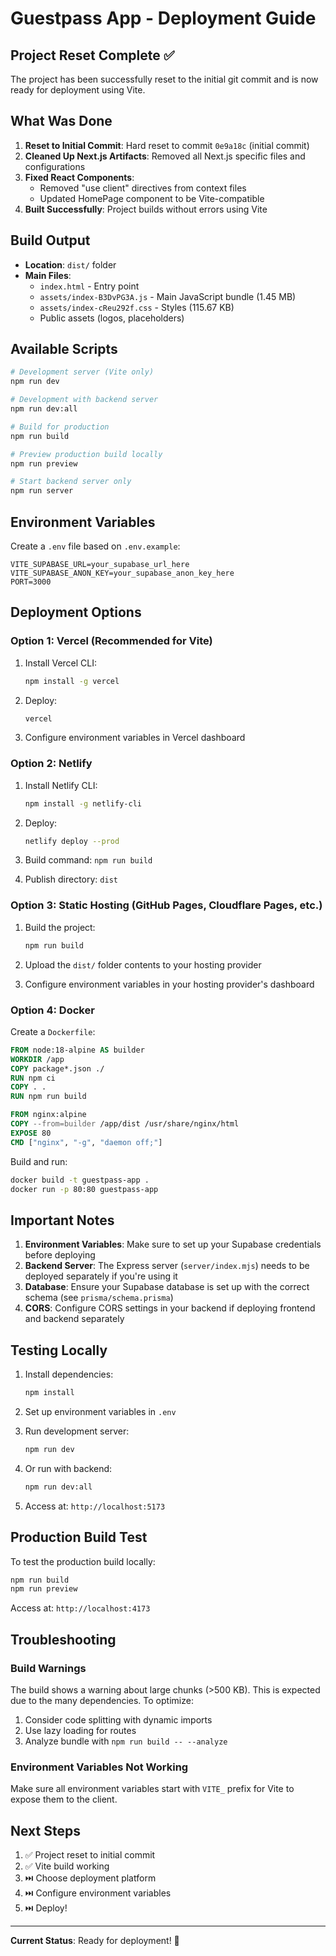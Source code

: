 # Guestpass App - Deployment Guide

## Project Reset Complete ✅

The project has been successfully reset to the initial git commit and is now ready for deployment using Vite.

## What Was Done

1. **Reset to Initial Commit**: Hard reset to commit `0e9a18c` (initial commit)
2. **Cleaned Up Next.js Artifacts**: Removed all Next.js specific files and configurations
3. **Fixed React Components**: 
   - Removed "use client" directives from context files
   - Updated HomePage component to be Vite-compatible
4. **Built Successfully**: Project builds without errors using Vite

## Build Output

- **Location**: `dist/` folder
- **Main Files**:
  - `index.html` - Entry point
  - `assets/index-B3DvPG3A.js` - Main JavaScript bundle (1.45 MB)
  - `assets/index-cReu292f.css` - Styles (115.67 KB)
  - Public assets (logos, placeholders)

## Available Scripts

```bash
# Development server (Vite only)
npm run dev

# Development with backend server
npm run dev:all

# Build for production
npm run build

# Preview production build locally
npm run preview

# Start backend server only
npm run server
```

## Environment Variables

Create a `.env` file based on `.env.example`:

```env
VITE_SUPABASE_URL=your_supabase_url_here
VITE_SUPABASE_ANON_KEY=your_supabase_anon_key_here
PORT=3000
```

## Deployment Options

### Option 1: Vercel (Recommended for Vite)

1. Install Vercel CLI:
   ```bash
   npm install -g vercel
   ```

2. Deploy:
   ```bash
   vercel
   ```

3. Configure environment variables in Vercel dashboard

### Option 2: Netlify

1. Install Netlify CLI:
   ```bash
   npm install -g netlify-cli
   ```

2. Deploy:
   ```bash
   netlify deploy --prod
   ```

3. Build command: `npm run build`
4. Publish directory: `dist`

### Option 3: Static Hosting (GitHub Pages, Cloudflare Pages, etc.)

1. Build the project:
   ```bash
   npm run build
   ```

2. Upload the `dist/` folder contents to your hosting provider

3. Configure environment variables in your hosting provider's dashboard

### Option 4: Docker

Create a `Dockerfile`:

```dockerfile
FROM node:18-alpine AS builder
WORKDIR /app
COPY package*.json ./
RUN npm ci
COPY . .
RUN npm run build

FROM nginx:alpine
COPY --from=builder /app/dist /usr/share/nginx/html
EXPOSE 80
CMD ["nginx", "-g", "daemon off;"]
```

Build and run:
```bash
docker build -t guestpass-app .
docker run -p 80:80 guestpass-app
```

## Important Notes

1. **Environment Variables**: Make sure to set up your Supabase credentials before deploying
2. **Backend Server**: The Express server (`server/index.mjs`) needs to be deployed separately if you're using it
3. **Database**: Ensure your Supabase database is set up with the correct schema (see `prisma/schema.prisma`)
4. **CORS**: Configure CORS settings in your backend if deploying frontend and backend separately

## Testing Locally

1. Install dependencies:
   ```bash
   npm install
   ```

2. Set up environment variables in `.env`

3. Run development server:
   ```bash
   npm run dev
   ```

4. Or run with backend:
   ```bash
   npm run dev:all
   ```

5. Access at: `http://localhost:5173`

## Production Build Test

To test the production build locally:

```bash
npm run build
npm run preview
```

Access at: `http://localhost:4173`

## Troubleshooting

### Build Warnings

The build shows a warning about large chunks (>500 KB). This is expected due to the many dependencies. To optimize:

1. Consider code splitting with dynamic imports
2. Use lazy loading for routes
3. Analyze bundle with `npm run build -- --analyze`

### Environment Variables Not Working

Make sure all environment variables start with `VITE_` prefix for Vite to expose them to the client.

## Next Steps

1. ✅ Project reset to initial commit
2. ✅ Vite build working
3. ⏭️ Choose deployment platform
4. ⏭️ Configure environment variables
5. ⏭️ Deploy!

---

**Current Status**: Ready for deployment! 🚀
